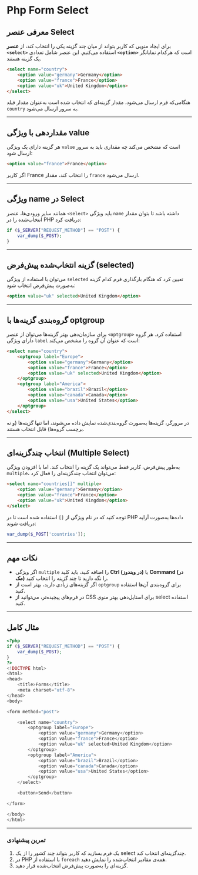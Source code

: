 # Php Form Select

## معرفی عنصر Select

برای ایجاد منویی که کاربر بتواند از میان چند گزینه یکی را انتخاب کند، از **عنصر `<select>`** استفاده می‌کنیم. این عنصر شامل تعدادی **`<option>`** است که هرکدام نمایانگر یک گزینه هستند.

```html
<select name="country">
    <option value="germany">Germany</option>
    <option value="france">France</option>
    <option value="uk">United Kingdom</option>
</select>
```

هنگامی‌که فرم ارسال می‌شود، مقدار گزینه‌ای که انتخاب شده است به‌عنوان مقدار فیلد `country` به سرور ارسال می‌شود.

---

## مقداردهی با ویژگی value

هر گزینه دارای یک ویژگی `value` است که مشخص می‌کند چه مقداری باید به سرور ارسال شود:

```html
<option value="france">France</option>
```

اگر کاربر France را انتخاب کند، مقدار `france` ارسال می‌شود.

---

## ویژگی name در Select

همانند سایر ورودی‌ها، عنصر `<select>` باید ویژگی `name` داشته باشد تا بتوان مقدار انتخاب‌شده را در PHP دریافت کرد:

```php
if ($_SERVER["REQUEST_METHOD"] == "POST") {
    var_dump($_POST);
}
```

---

## گزینه انتخاب‌شده پیش‌فرض (selected)

می‌توان با استفاده از ویژگی `selected` تعیین کرد که هنگام بارگذاری فرم کدام گزینه به‌صورت پیش‌فرض انتخاب شود:

```html
<option value="uk" selected>United Kingdom</option>
```

---

## گروه‌بندی گزینه‌ها با optgroup

برای سازمان‌دهی بهتر گزینه‌ها می‌توان از عنصر `<optgroup>` استفاده کرد. هر گروه دارای ویژگی `label` است که عنوان آن گروه را مشخص می‌کند:

```html
<select name="country">
    <optgroup label="Europe">
        <option value="germany">Germany</option>
        <option value="france">France</option>
        <option value="uk" selected>United Kingdom</option>
    </optgroup>
    <optgroup label="America">
        <option value="brazil">Brazil</option>
        <option value="canada">Canada</option>
        <option value="usa">United States</option>
    </optgroup>
</select>
```

در مرورگر، گزینه‌ها به‌صورت گروه‌بندی‌شده نمایش داده می‌شوند، اما تنها گزینه‌ها (و نه برچسب گروه‌ها) قابل انتخاب هستند.

---

## انتخاب چندگزینه‌ای (Multiple Select)

به‌طور پیش‌فرض، کاربر فقط می‌تواند یک گزینه را انتخاب کند. اما با افزودن ویژگی `multiple`، می‌توان انتخاب چندگزینه‌ای را فعال کرد:

```html
<select name="countries[]" multiple>
    <option value="germany">Germany</option>
    <option value="france">France</option>
    <option value="uk">United Kingdom</option>
</select>
```

توجه کنید که در نام ویژگی از `[]` استفاده شده است تا در PHP داده‌ها به‌صورت آرایه دریافت شوند:

```php
var_dump($_POST['countries']);
```

---

## نکات مهم

* اگر ویژگی `multiple` را اضافه کنید، باید کلید **Ctrl (در ویندوز)** یا **Command (در مک)** را نگه دارید تا چند گزینه را انتخاب کنید.
* اگر گزینه‌های زیادی دارید، بهتر است از `optgroup` برای گروه‌بندی آن‌ها استفاده کنید.
* در فرم‌های پیچیده‌تر، می‌توانید از CSS برای استایل‌دهی بهتر منوی select استفاده کنید.

---

## مثال کامل

```php
<?php
if ($_SERVER["REQUEST_METHOD"] == "POST") {
    var_dump($_POST);
}
?>
<!DOCTYPE html>
<html>
<head>
    <title>Forms</title>
    <meta charset="utf-8">
</head>
<body>

<form method="post">

    <select name="country">
        <optgroup label="Europe">
            <option value="germany">Germany</option>
            <option value="france">France</option>
            <option value="uk" selected>United Kingdom</option>
        </optgroup>
        <optgroup label="America">
            <option value="brazil">Brazil</option>
            <option value="canada">Canada</option>
            <option value="usa">United States</option>
        </optgroup>
    </select>

    <button>Send</button>

</form>

</body>
</html>
```

---

### تمرین پیشنهادی

1. یک فرم بسازید که کاربر بتواند چند کشور را از یک select چندگزینه‌ای انتخاب کند.
2. در PHP با استفاده از `foreach` همه‌ی مقادیر انتخاب‌شده را نمایش دهید.
3. گزینه‌ای را به‌صورت پیش‌فرض انتخاب‌شده قرار دهید.
